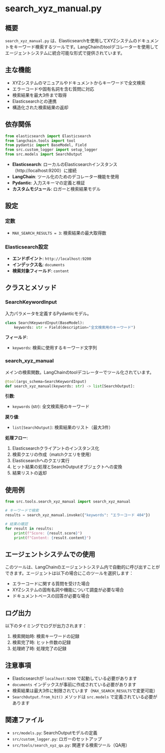 # search_xyz_manual.py

## 概要

`search_xyz_manual.py` は、Elasticsearchを使用してXYZシステムのドキュメントをキーワード検索するツールです。LangChainのtoolデコレーターを使用してエージェントシステムに統合可能な形式で提供されています。

## 主な機能

- XYZシステムのマニュアルやドキュメントからキーワードで全文検索
- エラーコードや固有名詞を含む質問に対応
- 検索結果を最大3件まで取得
- Elasticsearchとの連携
- 構造化された検索結果の返却

## 依存関係

```python
from elasticsearch import Elasticsearch
from langchain.tools import tool
from pydantic import BaseModel, Field
from src.custom_logger import setup_logger
from src.models import SearchOutput
```

- **Elasticsearch**: ローカルのElasticsearchインスタンス（http://localhost:9200）に接続
- **LangChain**: ツール化のためのデコレーター機能を使用
- **Pydantic**: 入力スキーマの定義と検証
- **カスタムモジュール**: ロガーと検索結果モデル

## 設定

### 定数

- `MAX_SEARCH_RESULTS = 3`: 検索結果の最大取得数

### Elasticsearch設定

- **エンドポイント**: `http://localhost:9200`
- **インデックス名**: `documents`
- **検索対象フィールド**: `content`

## クラスとメソッド

### SearchKeywordInput

入力パラメータを定義するPydanticモデル。

```python
class SearchKeywordInput(BaseModel):
    keywords: str = Field(description="全文検索用のキーワード")
```

**フィールド**:
- `keywords`: 検索に使用するキーワード文字列

### search_xyz_manual

メインの検索関数。LangChainのtoolデコレーターでツール化されています。

```python
@tool(args_schema=SearchKeywordInput)
def search_xyz_manual(keywords: str) -> list[SearchOutput]:
```

**引数**:
- `keywords` (str): 全文検索用のキーワード

**戻り値**:
- `list[SearchOutput]`: 検索結果のリスト（最大3件）

**処理フロー**:
1. Elasticsearchクライアントのインスタンス化
2. 検索クエリの作成（matchクエリを使用）
3. Elasticsearchへのクエリ実行
4. ヒット結果の処理とSearchOutputオブジェクトへの変換
5. 結果リストの返却

## 使用例

```python
from src.tools.search_xyz_manual import search_xyz_manual

# キーワードで検索
results = search_xyz_manual.invoke({"keywords": "エラーコード 404"})

# 結果の確認
for result in results:
    print(f"Score: {result.score}")
    print(f"Content: {result.content}")
```

## エージェントシステムでの使用

このツールは、LangChainのエージェントシステム内で自動的に呼び出すことができます。エージェントは以下の場合にこのツールを選択します：

- エラーコードに関する質問を受けた場合
- XYZシステムの固有名詞や機能について調査が必要な場合
- ドキュメントベースの回答が必要な場合

## ログ出力

以下のタイミングでログが出力されます：

1. 検索開始時: 検索キーワードの記録
2. 検索完了時: ヒット件数の記録
3. 処理終了時: 処理完了の記録

## 注意事項

- Elasticsearchが `localhost:9200` で起動している必要があります
- `documents` インデックスが事前に作成されている必要があります
- 検索結果は最大3件に制限されています（`MAX_SEARCH_RESULTS`で変更可能）
- `SearchOutput.from_hit()` メソッドは `src.models` で定義されている必要があります

## 関連ファイル

- `src/models.py`: SearchOutputモデルの定義
- `src/custom_logger.py`: ロガーのセットアップ
- `src/tools/search_xyz_qa.py`: 関連する検索ツール（QA用）

